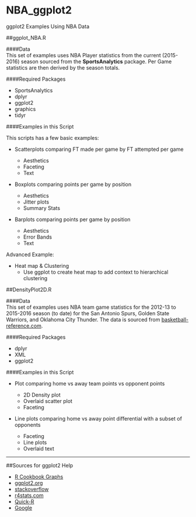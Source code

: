 # NBA_ggplot2
ggplot2 Examples Using NBA Data

##ggplot_NBA.R  

####Data  
This set of examples uses NBA Player statistics from the current (2015-2016) season sourced from the **SportsAnalytics** package.  Per Game statistics are then derived by the season totals.  
  
  
####Required Packages  
  
  - SportsAnalytics  
  - dplyr  
  - ggplot2  
  - graphics  
  - tidyr  
  
  
####Examples in this Script  

This scripts has a few basic examples:  
  
  - Scatterplots comparing FT made per game by FT attempted per game
    - Aesthetics  
    - Faceting  
    - Text  
    
  - Boxplots comparing points per game by position  
    - Aesthetics  
    - Jitter plots  
    - Summary Stats  
    
  - Barplots comparing points per game by position  
    - Aesthetics  
    - Error Bands  
    - Text  
    
Advanced Example:  
  
  - Heat map & Clustering  
    - Use ggplot to create heat map to add context to hierarchical clustering  

##DensityPlot2D.R  
  
####Data  
This set of examples uses NBA team game statistics for the 2012-13 to 2015-2016 season (to date) for the San Antonio Spurs, Golden State Warriors, and Oklahoma City Thunder.  The data is sourced from [basketball-reference.com](http://www.basketball-reference.com/).  
  
  
####Required Packages  
  
  - dplyr  
  - XML  
  - ggplot2  
  
  
####Examples in this Script  

  - Plot comparing home vs away team points vs opponent points  
    - 2D Density plot
    - Overlaid scatter plot  
    - Faceting  
    
  - Line plots comparing home vs away point differential with a subset of opponents  
    - Faceting  
    - Line plots  
    - Overlaid text  
  
****  
  
##Sources for ggplot2 Help  
  
  - [R Cookbook Graphs](http://www.cookbook-r.com/Graphs/)  
  - [ggplot2.org](http://docs.ggplot2.org/0.9.2.1/index.html)  
  - [stackoverflow](http://stackoverflow.com/)  
  - [r4stats.com](http://r4stats.com/examples/graphics-ggplot2/)  
  - [Quick-R](http://www.statmethods.net/advgraphs/ggplot2.html)  
  - [Google](http://bfy.tw/4wCM)  



